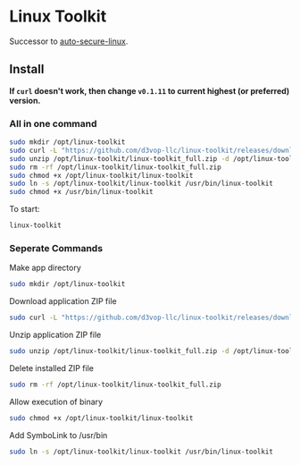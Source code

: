 # Linux Toolkit

Successor to [auto-secure-linux](https://github.com/d3vop-llc/auto-secure-linux).

## Install

**If `curl` doesn't work, then change `v0.1.11` to current highest (or preferred) version.**

### All in one command

```bash
sudo mkdir /opt/linux-toolkit
sudo curl -L "https://github.com/d3vop-llc/linux-toolkit/releases/download/v0.1.12/linux-toolkit_full.zip" -o /opt/linux-toolkit/linux-toolkit_full.zip
sudo unzip /opt/linux-toolkit/linux-toolkit_full.zip -d /opt/linux-toolkit
sudo rm -rf /opt/linux-toolkit/linux-toolkit_full.zip
sudo chmod +x /opt/linux-toolkit/linux-toolkit
sudo ln -s /opt/linux-toolkit/linux-toolkit /usr/bin/linux-toolkit
sudo chmod +x /usr/bin/linux-toolkit
```

To start:

```bash
linux-toolkit
```

### Seperate Commands

Make app directory

```bash
sudo mkdir /opt/linux-toolkit
```

Download application ZIP file

```bash
sudo curl -L "https://github.com/d3vop-llc/linux-toolkit/releases/download/v0.1.12/linux-toolkit_full.zip" -o /opt/linux-toolkit/linux-toolkit_full.zip
```

Unzip application ZIP file

```bash
sudo unzip /opt/linux-toolkit/linux-toolkit_full.zip -d /opt/linux-toolkit
```

Delete installed ZIP file

```bash
sudo rm -rf /opt/linux-toolkit/linux-toolkit_full.zip
```

Allow execution of binary

```bash
sudo chmod +x /opt/linux-toolkit/linux-toolkit
```

Add SymboLink to /usr/bin

```bash
sudo ln -s /opt/linux-toolkit/linux-toolkit /usr/bin/linux-toolkit
```
